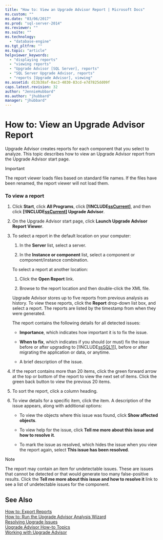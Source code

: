 ```yaml
---
title: "How to: View an Upgrade Advisor Report | Microsoft Docs"
ms.custom: ""
ms.date: "03/06/2017"
ms.prod: "sql-server-2014"
ms.reviewer: ""
ms.suite: ""
ms.technology: 
  - "database-engine"
ms.tgt_pltfrm: ""
ms.topic: "article"
helpviewer_keywords: 
  - "displaying reports"
  - "viewing reports"
  - "Upgrade Advisor [SQL Server], reports"
  - "SQL Server Upgrade Advisor, reports"
  - "reports [Upgrade Advisor], viewing"
ms.assetid: d13b38af-0ac3-4030-83cd-e7d7825dd09f
caps.latest.revision: 32
author: "JennieHubbard"
ms.author: "jhubbard"
manager: "jhubbard"
---
```

# How to: View an Upgrade Advisor Report
  Upgrade Advisor creates reports for each component that you select to analyze. This topic describes how to view an Upgrade Advisor report from the Upgrade Advisor start page.  
  
> [!IMPORTANT]  
>  The report viewer loads files based on standard file names. If the files have been renamed, the report viewer will not load them.  
  
### To view a report  
  
1.  Click **Start**, click **All Programs**, click **[!INCLUDE[ssCurrent](../../includes/sscurrent-md.md)]**, and then click **[!INCLUDE[ssCurrent](../../includes/sscurrent-md.md)] Upgrade Advisor**.  
  
2.  On the Upgrade Advisor start page, click **Launch Upgrade Advisor Report Viewer**.  
  
3.  To select a report in the default location on your computer:  
  
    1.  In the **Server** list, select a server.  
  
    2.  In the **Instance or component** list, select a component or component/instance combination.  
  
     To select a report at another location:  
  
    1.  Click the **Open Report** link.  
  
    2.  Browse to the report location and then double-click the XML file.  
  
     Upgrade Advisor stores up to five reports from previous analysis as history. To view these reports, click the **Report** drop-down list box, and select a report. The reports are listed by the timestamp from when they were generated.  
  
     The report contains the following details for all detected issues:  
  
    -   **Importance**, which indicates how important it is to fix the issue.  
  
    -   **When to fix**, which indicates if you should (or must) fix the issue before or after upgrading to [!INCLUDE[ssSQL11](../../includes/sssql11-md.md)], before or after migrating the application or data, or anytime.  
  
    -   A brief description of the issue.  
  
4.  If the report contains more than 20 items, click the green forward arrow at the top or bottom of the report to view the next set of items. Click the green back button to view the previous 20 items.  
  
5.  To sort the report, click a column heading.  
  
6.  To view details for a specific item, click the item. A description of the issue appears, along with additional options:  
  
    -   To view the objects where this issue was found, click **Show affected objects**.  
  
    -   To view help for the issue, click **Tell me more about this issue and how to resolve it**.  
  
    -   To mark the issue as resolved, which hides the issue when you view the report again, select **This issue has been resolved**.  
  
> [!NOTE]  
>  The report may contain an item for undetectable issues. These are issues that cannot be detected or that would generate too many false-positive results. Click the **Tell me more about this issue and how to resolve it** link to see a list of undetectable issues for the component.  
  
## See Also  
 [How to: Export Reports](../../../2014/sql-server/install/how-to-export-reports.md)   
 [How to: Run the Upgrade Advisor Analysis Wizard](../../../2014/sql-server/install/how-to-run-the-upgrade-advisor-analysis-wizard.md)   
 [Resolving Upgrade Issues](../../../2014/sql-server/install/resolving-upgrade-issues.md)   
 [Upgrade Advisor How-to Topics](../../../2014/sql-server/install/upgrade-advisor-how-to-topics.md)   
 [Working with Upgrade Advisor](../../../2014/sql-server/install/working-with-upgrade-advisor.md)  
  
  